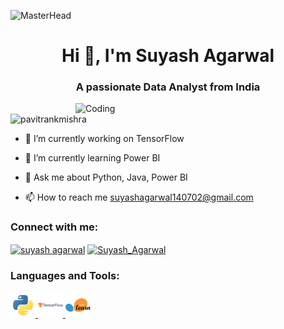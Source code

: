 ![MasterHead](https://repository-images.githubusercontent.com/588181932/e36ec678-7984-4cdd-8e4c-a3932772ff8e)
<h1 align="center">Hi 👋, I'm Suyash Agarwal</h1>
<h3 align="center">A passionate Data Analyst from India</h3>
<img align="right" alt="Coding" width="400" src="https://cdn.dribbble.com/users/1162077/screenshots/3848914/programmer.gif"

<p align="left"> <img src="https://komarev.com/ghpvc/?username=pavitrankmishra&label=Profile%20views&color=0e75b6&style=flat" alt="pavitrankmishra" /> </p>

- 🔭 I’m currently working on TensorFlow

- 🌱 I’m currently learning Power BI

- 💬 Ask me about Python, Java, Power BI

- 📫 How to reach me suyashagarwal140702@gmail.com

<h3 align="left">Connect with me:</h3>
<p align="left">
<a href="https://www.linkedin.com/in/suyashagarwal140702" target="blank"><img align="center" src="https://raw.githubusercontent.com/rahuldkjain/github-profile-readme-generator/master/src/images/icons/Social/linked-in-alt.svg" alt="suyash agarwal" height="30" width="40" /></a>
<a href="https://leetcode.com/Suyash_Agarwal" target="blank"><img align="center" src="https://cdn.jsdelivr.net/npm/simple-icons@3.1.0/icons/leetcode.svg" alt="Suyash_Agarwal" height="30" width="40" /></a>
</p>

<h3 align="left">Languages and Tools:</h3>
<p align="left"> <a href="https://www.python.org/" target="_blank" rel="noreferrer"> <img src="https://raw.githubusercontent.com/devicons/devicon/master/icons/python/python-original.svg" alt="python" width="40" height="40"/> </a> <a href="https://www.tensorflow.org" target="_blank" rel="noreferrer"> <img src="https://raw.githubusercontent.com/devicons/devicon/master/icons/tensorflow/tensorflow-original-wordmark.svg" alt="tensorflow" width="40" height="40"/> </a> <a href="https://scikit-learn.org/stable/" target="_blank" rel="noreferrer"> <img src="https://github.com/devicons/devicon/blob/master/icons/scikitlearn/scikitlearn-original.svg" alt="scikit" width="40" height="40"/> </a> 
